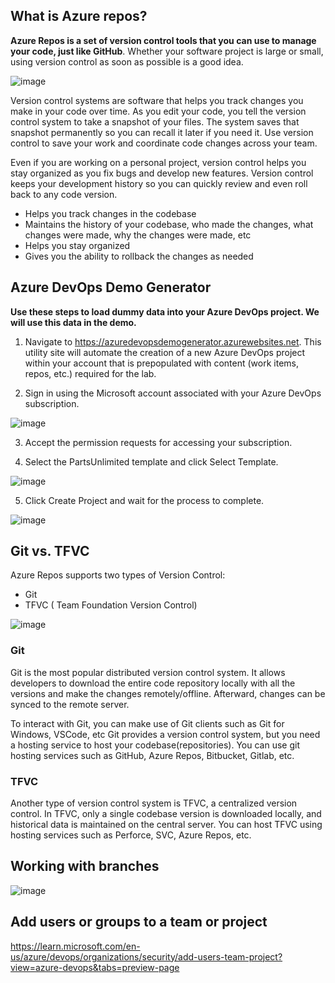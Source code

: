 
## What is Azure repos?

**Azure Repos is a set of version control tools that you can use to manage your code, just like GitHub**. Whether your software project is large or small, using version control as soon as possible is a good idea.

![image](https://github.com/piyushsachdeva/AzureDevOps-Zero-to-Hero/assets/40286378/552cf47f-77cc-467f-82e4-6ef8b59c252a)


Version control systems are software that helps you track changes you make in your code over time. As you edit your code, you tell the version control system to take a snapshot of your files. The system saves that snapshot permanently so you can recall it later if you need it. Use version control to save your work and coordinate code changes across your team.

Even if you are working on a personal project, version control helps you stay organized as you fix bugs and develop new features. Version control keeps your development history so you can quickly review and even roll back to any code version.

- Helps you track changes in the codebase
- Maintains the history of your codebase, who made the changes, what changes were made, why the changes were made, etc
- Helps you stay organized
- Gives you the ability to rollback the changes as needed

## Azure DevOps Demo Generator
**Use these steps to load dummy data into your Azure DevOps project. We will use this data in the demo.**

1. Navigate to https://azuredevopsdemogenerator.azurewebsites.net. This utility site will automate the creation of a new Azure DevOps project within your account that is prepopulated with content (work items, repos, etc.) required for the lab. 

2. Sign in using the Microsoft account associated with your Azure DevOps subscription.

![image](https://github.com/piyushsachdeva/AzureDevOps-Zero-to-Hero/assets/40286378/33feacfa-47bb-4861-b87d-d026e1eb36ee)

3. Accept the permission requests for accessing your subscription.

4. Select the PartsUnlimited template and click Select Template.

![image](https://github.com/piyushsachdeva/AzureDevOps-Zero-to-Hero/assets/40286378/9bb9e1bd-cee1-4f18-ac5d-36163b36552e)

5. Click Create Project and wait for the process to complete.

![image](https://github.com/piyushsachdeva/AzureDevOps-Zero-to-Hero/assets/40286378/b27fc6a5-0c6c-4cde-8ad9-8d11d935d7f5)


## Git vs. TFVC

Azure Repos supports two types of Version Control:
- Git
- TFVC ( Team Foundation Version Control)

![image](https://github.com/piyushsachdeva/AzureDevOps-Zero-to-Hero/assets/40286378/25b0ec44-7542-4fb6-af47-9f3d59ebc9a3)


### Git
Git is the most popular distributed version control system. It allows developers to download the entire code repository locally with all the versions and make the changes remotely/offline. Afterward, changes can be synced to the remote server.

To interact with Git, you can make use of Git clients such as Git for Windows, VSCode, etc
Git provides a version control system, but you need a hosting service to host your codebase(repositories). You can use git hosting services such as GitHub, Azure Repos, Bitbucket, Gitlab, etc.

### TFVC
Another type of version control system is TFVC, a centralized version control. In TFVC, only a single codebase version is downloaded locally, and historical data is maintained on the central server. You can host TFVC using hosting services such as Perforce, SVC, Azure Repos, etc.


## Working with branches

![image](https://github.com/piyushsachdeva/AzureDevOps-Zero-to-Hero/assets/40286378/b39d56b3-19e7-49f1-9c42-99c183f01bbf)

## Add users or groups to a team or project


https://learn.microsoft.com/en-us/azure/devops/organizations/security/add-users-team-project?view=azure-devops&tabs=preview-page

